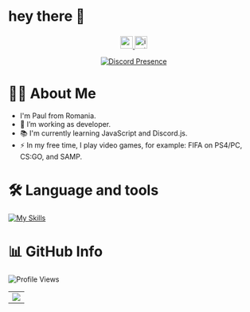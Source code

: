 ###
# hey there 👋

###

<div align="center">
  <a href="https://www.youtube.com/channel/UCg8ypcuc8a_EmV7yDWVhbKQ" target="_blank">
    <img src="https://www.svgrepo.com/show/13671/youtube.svg" height="25" alt="youtube logo"  />
  </a>

  <a href="https://www.instagram.com/paul.gabriel28/" target="_blank">
    <img src="https://www.svgrepo.com/show/452229/instagram-1.svg" height="25" alt="instagram logo"  />
  </a>
  
  <p align="center">
   <a href="https://discord.com/users/880057361081987082" target="_blank" rel="nofollow">
      <img src="https://lanyard.cnrad.dev/api/880057361081987082" alt="Discord Presence" align="center">
   </a>
</p>
</div>

###

# 👩‍💻  About Me
- I'm Paul from Romania.
- 🔭 I’m working as developer.
- 📚 I'm currently learning JavaScript and Discord.js.
- ⚡ In my free time, I play video games, for example: FIFA on PS4/PC, CS:GO, and SAMP.

###

# 🛠 Language and tools
[![My Skills](https://skillicons.dev/icons?i=cpp,c,clion,cmake,html,css,js,bots,github,gitlab,matlab,mysql,ps,pr,php,phpstorm,pycharm,py,vscode,webstorm)](https://skillicons.dev)

###
# 📊 GitHub Info
![Profile Views](https://visitor-badge.laobi.icu/badge?page_id=paulgabriel28.paulgabriel28&) 
<table>
  <tr>
    <td align="center" style="padding=0;width=50%;">
      <img align="center" style="padding=0;" src="https://github-readme-stats-eight-theta.vercel.app/api?username=paulgabriel28&show_icons=true&include_all_commits=true&count_private=true&bg_color=1c1c1c&hide_border=true&text_color=ffffff&title_color=0000ff&icon_color=0000ff&hide_title=true" />
    </td>
  </tr>
</table>
